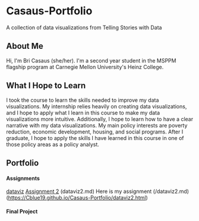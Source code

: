 # Casaus-Portfolio
A collection of data visualizations from Telling Stories with Data

## About Me
Hi, I'm Bri Casaus (she/her). I'm a second year student in the MSPPM flagship program at Carnegie Mellon University's Heinz College.

## What I Hope to Learn
I took the course to learn the skills needed to improve my data visualizations. My internship relies heavily on creating data visualizations, and I hope to apply what I learn in this course to make my data visualizations more intuitive. Additionally, I hope to learn how to have a clear narrative with my data visualizations. My main policy interests are poverty reduction, economic development, housing, and social programs. After I graduate, I hope to apply the skills I have learned in this course in one of those policy areas as a policy analyst.

## Portfolio
#### Assignments
[dataviz](https://cmustudent.github.io/portfolio/dataviz.html)
[Assignment 2](https://Cblue19.github.io/Casaus-Portfolio/dataviz2.html)
(dataviz2.md)
Here is my assignment
(/dataviz2.md)
(https://Cblue19.github.io/Casaus-Portfolio/dataviz2.html)
#### Final Project

